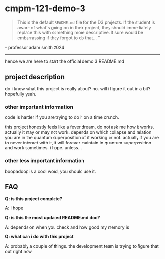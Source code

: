 # cmpm-121-demo-3

> This is the default `README.md` file for the D3 projects. If the student is
> aware of what's going on in their project, they should immediately replace this
> with something more descriptive. It sure would be embarrassing if they forgot to
> do that... "

\- professor adam smith 2024

***

hence we are here to start the official demo 3 README.md

## project description

do i know what this project is really about? no. will i figure it out in 
a bit? hopefully yeah.

### other important information

code is harder if you are trying to do it on a time crunch.

this project honestly feels like a fever dream, do not ask me how it works. 
actually it may or may not work. depends on which collapse and relation you are
in the quantum superposition of it working or not. actually if you are to never
interact with it, it will forever maintain in quantum superposition and work
sometimes. i hope. unless...

### other less important information

boopadoop is a cool word, you should use it.

## FAQ

**Q: is this project complete?**

A: i hope

**Q: is this the most updated README.md doc?**

A: depends on when you check and how good my memory is

**Q: what can i do with this project**

A: probably a couple of things. the development team is trying to 
figure that out right now
